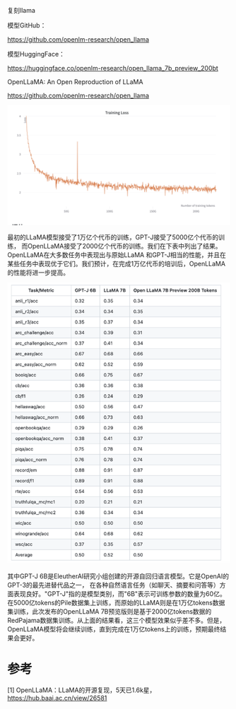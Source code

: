 复刻llama

模型GitHub：

https://github.com/openlm-research/open_llama

模型HuggingFace：

https://huggingface.co/openlm-research/open_llama_7b_preview_200bt

OpenLLaMA: An Open Reproduction of LLaMA

https://github.com/openlm-research/open_llama

![](.01_openLLaMA_images/loss.png)

最初的LLaMA模型接受了1万亿个代币的训练，GPT-J接受了5000亿个代币的训练，
而OpenLLaMA接受了2000亿个代币的训练。我们在下表中列出了结果。OpenLLaMA在大多数任务中表现出与原始LLaMA
和GPT-J相当的性能，并且在某些任务中表现优于它们。我们预计，在完成1万亿代币的培训后，OpenLLaMA的性能将进一步提高。

![](.01_openLLaMA_images/性能对比.png)

其中GPT-J  6B是EleutherAI研究小组创建的开源自回归语言模型。它是OpenAI的GPT-3的最先进替代品之一，
在各种自然语言任务（如聊天、摘要和问答等）方面表现良好。"GPT-J"指的是模型类别，而"6B"表示可训练参数的数量为60亿。
在5000亿tokens的Pile数据集上训练，而原始的LLaMA则是在1万亿tokens数据集训练，此次发布的OpenLLaMA 
7B预览版则是基于2000亿tokens数据的RedPajama数据集训练。从上面的结果看，这三个模型效果似乎差不多。但是，
OpenLLaMA模型将会继续训练，直到完成在1万亿tokens上的训练，预期最终结果会更好。

# 参考

[1] OpenLLaMA：LLaMA的开源复现，5天已1.6k星，https://hub.baai.ac.cn/view/26581
